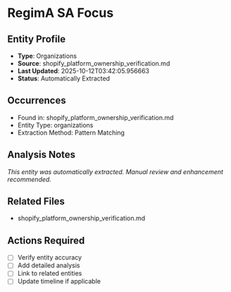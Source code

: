 # RegimA SA Focus

## Entity Profile
- **Type**: Organizations
- **Source**: shopify_platform_ownership_verification.md
- **Last Updated**: 2025-10-12T03:42:05.956663
- **Status**: Automatically Extracted

## Occurrences
- Found in: shopify_platform_ownership_verification.md
- Entity Type: organizations
- Extraction Method: Pattern Matching

## Analysis Notes
*This entity was automatically extracted. Manual review and enhancement recommended.*

## Related Files
- shopify_platform_ownership_verification.md

## Actions Required
- [ ] Verify entity accuracy
- [ ] Add detailed analysis
- [ ] Link to related entities
- [ ] Update timeline if applicable
